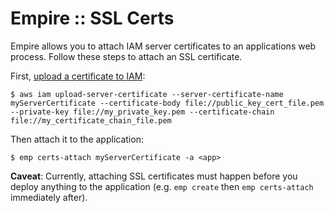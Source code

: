 # Empire :: SSL Certs

Empire allows you to attach IAM server certificates to an applications web process. Follow these steps to attach an SSL certificate.

First, [upload a certificate to IAM](http://docs.aws.amazon.com/cli/latest/reference/iam/upload-server-certificate.html):

```console
$ aws iam upload-server-certificate --server-certificate-name myServerCertificate --certificate-body file://public_key_cert_file.pem --private-key file://my_private_key.pem --certificate-chain file://my_certificate_chain_file.pem
```

Then attach it to the application:

```console
$ emp certs-attach myServerCertificate -a <app>
```

**Caveat**: Currently, attaching SSL certificates must happen before you deploy anything to the application (e.g. `emp create` then `emp certs-attach` immediately after).
